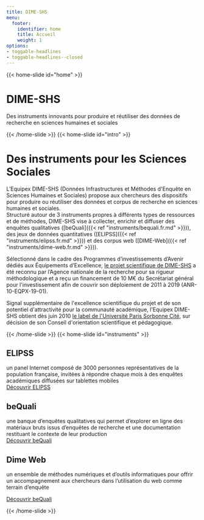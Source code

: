 ```yaml
---
title: DIME-SHS
menu:
  footer:
    identifier: home
    title: Accueil
    weight: 1
options:
- toggable-headlines
- toggable-headlines--closed
---
```

{{< home-slide id="home" >}}
# DIME-SHS
Des instruments innovants pour produire et réutiliser des données de recherche en sciences humaines et sociales

{{< /home-slide >}}
{{< home-slide id="intro" >}}

# Des instruments pour les Sciences Sociales
L’Equipex DIME-SHS (Données Infrastructures et Méthodes d'Enquête en Sciences Humaines et Sociales) propose aux chercheurs des dispositifs pour produire ou réutiliser des données et corpus de recherche en sciences humaines et sociales.<br>
Structuré autour de 3 instruments propres à différents types de ressources et de méthodes, DIME-SHS vise à collecter, enrichir et diffuser des enquêtes qualitatives ([beQuali]({{< ref "instruments/bequali.fr.md" >}})), des jeux de données quantitatives ([ELIPSS]({{< ref "instruments/elipss.fr.md" >}})) et des corpus web ([DIME-Web]({{< ref "instruments/dime-web.fr.md" >}})).

Sélectionné dans le cadre des Programmes d’investissements d’Avenir dédiés aux Équipements d’Excellence, <a href="docs/DIME-SHS-fiche-b.pdf" target="_blank">le projet scientifique de DIME-SHS</a> a été reconnu par l’Agence nationale de la recherche pour sa rigueur méthodologique et a reçu un financement de 10 M€ du Secrétariat général pour l'investissement afin de couvrir son déploiement de 2011 à 2019 (ANR-10-EQPX-19-01).

Signal supplémentaire de l'excellence scientifique du projet et de son potentiel d'attractivité pour la communauté académique, l'Equipex DIME-SHS obtient dès juin 2010 <a href="docs/2010_Label USPC_DIME-SHS.pdf" target="_blank">le label de l'Université Paris Sorbonne Cité</a>, sur décision de son Conseil d'orientation scientifique et pédagogique.

{{< /home-slide >}}
{{< home-slide id="instruments" >}}

<section>
  <h1>ELIPSS</h1>

  <p>un panel Internet composé de 3000 personnes représentatives de la population française, invitées à répondre chaque mois à des enquêtes académiques diffusées sur tablettes mobiles</br>
  <a href="instruments/elipss.fr.md">Découvrir ELIPSS</a>
  </p>

</section>

<section>
  <h1>beQuali</h1>

  <p>une banque d’enquêtes qualitatives qui permet d’explorer en ligne des matériaux bruts issus d’enquêtes de recherche et une documentation restituant le contexte de leur production<br>
  <a href="instruments/bequali.fr.md">Découvrir beQuali</a>
  </p>
</section>

<section>
  <h1>Dime Web</h1>

  <p>un ensemble de méthodes numériques et d’outils informatiques pour offrir un accompagnement aux chercheurs dans l’utilisation du web comme terrain d’enquête<br>

  <a href="instruments/dime-web.fr.md">Découvrir beQuali</a>
  </p>

</section>

{{< /home-slide >}}
